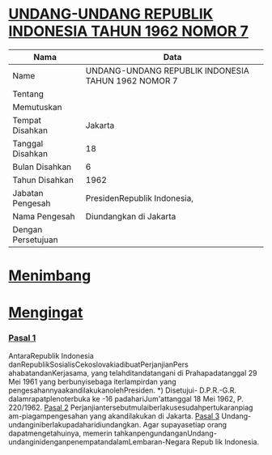 # [UNDANG-UNDANG REPUBLIK INDONESIA TAHUN 1962 NOMOR 7](http://example.org/legal/peraturan/uu/1962/7)

| Nama | Data |
| ------ | ----- |
|Name|UNDANG-UNDANG REPUBLIK INDONESIA TAHUN 1962 NOMOR 7|
|Tentang||
|Memutuskan||
|Tempat Disahkan|Jakarta|
|Tanggal Disahkan|18|
|Bulan Disahkan|6|
|Tahun Disahkan|1962|
|Jabatan Pengesah|PresidenRepublik Indonesia,|
|Nama Pengesah|Diundangkan di Jakarta|
|Dengan Persetujuan||
# [Menimbang](http://example.org/legal/peraturan/uu/1962/7/menimbang)

# [Mengingat](http://example.org/legal/peraturan/uu/1962/7/mengingat)


### [Pasal 1](http://example.org/legal/peraturan/uu/1962/7/pasal/0001)
AntaraRepublik Indonesia danRepublikSosialisCekoslovakiadibuatPerjanjianPers ahabatandanKerjasama, yang telahditandatangani di Prahapadatanggal 29 Mei 1961 yang berbunyisebaga iterlampirdan yang pengesahannyaakandilakukanolehPresiden. *) Disetujui- D.P.R.-G.R. dalamrapatplenoterbuka ke -16 padahariJum'attanggal 18 Mei 1962, P. 220/1962. [Pasal 2](http://example.org/legal/peraturan/uu/1962/7/pasal/0002) Perjanjiantersebutmulaiberlakusesudahpertukaranpiag am-piagampengesahan yang akandilakukan di Jakarta. [Pasal 3](http://example.org/legal/peraturan/uu/1962/7/pasal/0003) Undang-undanginiberlakupadaharidiundangkan. Agar supayasetiap orang dapatmengetahuinya, memerin tahkanpengundanganUndang- undanginidenganpenempatandalamLembaran-Negara Repub lik Indonesia.
